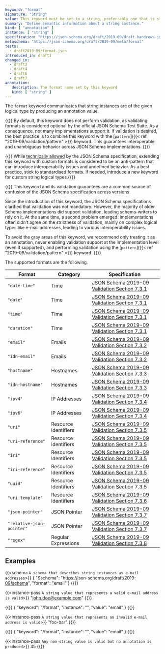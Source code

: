 ```yaml
---
keyword: "format"
signature: "String"
value: This keyword must be set to a string, preferrably one that is standardized by JSON Schema to ensure interoperability
summary: "Define semantic information about a string instance."
kind: [ "annotation" ]
instance: [ "string" ]
specification: "https://json-schema.org/draft/2019-09/draft-handrews-json-schema-validation-02#rfc.section.7.2.1"
metaschema: "https://json-schema.org/draft/2019-09/meta/format"
tests:
  - draft2019-09/format.json
introduced_in: draft1
changed_in:
  - draft3
  - draft4
  - draft6
  - draft7
annotation:
   description: The format name set by this keyword
   kind: [ "string" ]
---
```


The `format` keyword communicates that string instances are of the given
logical type by producing an annotation value.

{{<common-pitfall>}} By default, this keyword does not perform validation, as
validating formats is considered optional by the official JSON Schema Test
Suite. As a consequence, not many implementations support it. If validation is
desired, the best practice is to combine this keyword with the [`pattern`]({{<
ref "2019-09/validation/pattern" >}}) keyword. This guarantees interoperable
and unambiguous behavior across JSON Schema implementations.
{{</common-pitfall>}}

{{<best-practice>}} While [technically
allowed](https://json-schema.org/draft/2019-09/json-schema-validation#section-7.2.3)
by the JSON Schema specification, extending this keyword with custom formats is
considered to be an anti-pattern that can introduce interoperability issues and
undefined behavior. As a best practice, stick to standardised formats. If
needed, introduce a new keyword for custom string logical
types.{{</best-practice>}}

{{<learning-more>}} This keyword and its validation guarantees are a common
source of confusion of the JSON Schema specification across versions.

Since the introduction of this keyword, the JSON Schema specifications
clarified that validation was not mandatory. However, the majority of older
Schema implementations did support validation, leading schema-writers to rely
on it. At the same time, a second problem emerged: implementations often didn't
agree on the strictness of validation, mainly on complex logical types like
e-mail addresses, leading to various interoperability issues.

To avoid the gray areas of this keyword, we recommend only treating it as an
annotation, never enabling validation support at the implementation level (even
if supported), and performing validation using the [`pattern`]({{< ref
"2019-09/validation/pattern" >}}) keyword.  {{</learning-more>}}

The supported formats are the following.

| Format                    | Category             | Specification |
|---------------------------|----------------------|---------------|
| `"date-time"`             | Time                 | [JSON Schema 2019-09 Validation Section 7.3.1](https://json-schema.org/draft/2019-09/json-schema-validation.html#section-7.3.1) |
| `"date"`                  | Time                 | [JSON Schema 2019-09 Validation Section 7.3.1](https://json-schema.org/draft/2019-09/json-schema-validation.html#section-7.3.1) |
| `"time"`                  | Time                 | [JSON Schema 2019-09 Validation Section 7.3.1](https://json-schema.org/draft/2019-09/json-schema-validation.html#section-7.3.1) |
| `"duration"`              | Time                 | [JSON Schema 2019-09 Validation Section 7.3.1](https://json-schema.org/draft/2019-09/json-schema-validation.html#section-7.3.1) |
| `"email"`                 | Emails               | [JSON Schema 2019-09 Validation Section 7.3.2](https://json-schema.org/draft/2019-09/json-schema-validation.html#section-7.3.2) |
| `"idn-email"`             | Emails               | [JSON Schema 2019-09 Validation Section 7.3.2](https://json-schema.org/draft/2019-09/json-schema-validation.html#section-7.3.2) |
| `"hostname"`              | Hostnames            | [JSON Schema 2019-09 Validation Section 7.3.3](https://json-schema.org/draft/2019-09/json-schema-validation.html#section-7.3.3) |
| `"idn-hostname"`          | Hostnames            | [JSON Schema 2019-09 Validation Section 7.3.3](https://json-schema.org/draft/2019-09/json-schema-validation.html#section-7.3.3) |
| `"ipv4"`                  | IP Addresses         | [JSON Schema 2019-09 Validation Section 7.3.4](https://json-schema.org/draft/2019-09/json-schema-validation.html#section-7.3.4) |
| `"ipv6"`                  | IP Addresses         | [JSON Schema 2019-09 Validation Section 7.3.4](https://json-schema.org/draft/2019-09/json-schema-validation.html#section-7.3.4) |
| `"uri"`                   | Resource Identifiers | [JSON Schema 2019-09 Validation Section 7.3.5](https://json-schema.org/draft/2019-09/json-schema-validation.html#section-7.3.5) |
| `"uri-reference"`         | Resource Identifiers | [JSON Schema 2019-09 Validation Section 7.3.5](https://json-schema.org/draft/2019-09/json-schema-validation.html#section-7.3.5) |
| `"iri"`                   | Resource Identifiers | [JSON Schema 2019-09 Validation Section 7.3.5](https://json-schema.org/draft/2019-09/json-schema-validation.html#section-7.3.5) |
| `"iri-reference"`         | Resource Identifiers | [JSON Schema 2019-09 Validation Section 7.3.5](https://json-schema.org/draft/2019-09/json-schema-validation.html#section-7.3.5) |
| `"uuid"`                  | Resource Identifiers | [JSON Schema 2019-09 Validation Section 7.3.5](https://json-schema.org/draft/2019-09/json-schema-validation.html#section-7.3.5) |
| `"uri-template"`          | Resource Identifiers | [JSON Schema 2019-09 Validation Section 7.3.6](https://json-schema.org/draft/2019-09/json-schema-validation.html#section-7.3.6) |
| `"json-pointer"`          | JSON Pointer         | [JSON Schema 2019-09 Validation Section 7.3.7](https://json-schema.org/draft/2019-09/json-schema-validation.html#section-7.3.7) |
| `"relative-json-pointer"` | JSON Pointer         | [JSON Schema 2019-09 Validation Section 7.3.7](https://json-schema.org/draft/2019-09/json-schema-validation.html#section-7.3.7) |
| `"regex"`                 | Regular Expressions  | [JSON Schema 2019-09 Validation Section 7.3.8](https://json-schema.org/draft/2019-09/json-schema-validation.html#section-7.3.8) |

## Examples

{{<schema `A schema that describes string instances as e-mail addresses`>}}
{
  "$schema": "https://json-schema.org/draft/2019-09/schema",
  "format": "email"
}
{{</schema>}}

{{<instance-pass `A string value that represents a valid e-mail address is valid`>}}
"john.doe@example.com"
{{</instance-pass>}}

{{<instance-annotation>}}
{ "keyword": "/format", "instance": "", "value": "email" }
{{</instance-annotation>}}

{{<instance-pass `A string value that represents an invalid e-mail address is valid`>}}
"foo-bar"
{{</instance-pass>}}

{{<instance-annotation>}}
{ "keyword": "/format", "instance": "", "value": "email" }
{{</instance-annotation>}}

{{<instance-pass `Any non-string value is valid but no annotation is produced`>}}
45
{{</instance-pass>}}

